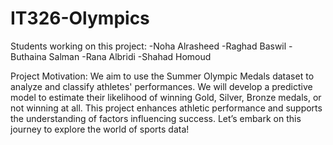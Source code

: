 # IT326-Olympics
Students working on this project:
-Noha Alrasheed
-Raghad Baswil
-Buthaina Salman
-Rana Albridi
-Shahad Homoud

Project Motivation: 
We aim to use the Summer Olympic Medals dataset to analyze and classify athletes' performances. We will develop a predictive model to estimate their likelihood of winning Gold, Silver, Bronze medals, or not winning at all. This project enhances athletic performance and supports the understanding of factors influencing success. Let’s embark on this journey to explore the world of sports data!

